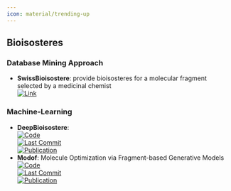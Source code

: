```yaml
---
icon: material/trending-up
---
```



## **Bioisosteres**
### **Database Mining Approach**
- **SwissBioisostere**: provide bioisosteres for a molecular fragment selected by a medicinal chemist  
	[![Link](https://img.shields.io/badge/Link-online-brightgreen?style=for-the-badge&logo=cachet&logoColor=65FF8F)](http://www.swissbioisostere.ch/)  
### **Machine-Learning**
- **DeepBioisostere**:   
	[![Code](https://img.shields.io/github/stars/Hwoo-Kim/DeepBioisostere?style=for-the-badge&logo=github)](https://github.com/Hwoo-Kim/DeepBioisostere)  
	[![Last Commit](https://img.shields.io/github/last-commit/Hwoo-Kim/DeepBioisostere?style=for-the-badge&logo=github)](https://github.com/Hwoo-Kim/DeepBioisostere)  
	[![Publication](https://img.shields.io/badge/Publication-Citations:0-blue?style=for-the-badge&logo=bookstack)](https://doi.org/10.48550/arXiv.2403.02706)  
- **Modof**: Molecule Optimization via Fragment-based Generative Models  
	[![Code](https://img.shields.io/github/stars/ziqi92/Modof?style=for-the-badge&logo=github)](https://github.com/ziqi92/Modof)  
	[![Last Commit](https://img.shields.io/github/last-commit/ziqi92/Modof?style=for-the-badge&logo=github)](https://github.com/ziqi92/Modof)  
	[![Publication](https://img.shields.io/badge/Publication-Citations:31-blue?style=for-the-badge&logo=bookstack)](https://doi.org/10.1038/s42256-021-00410-2)  
